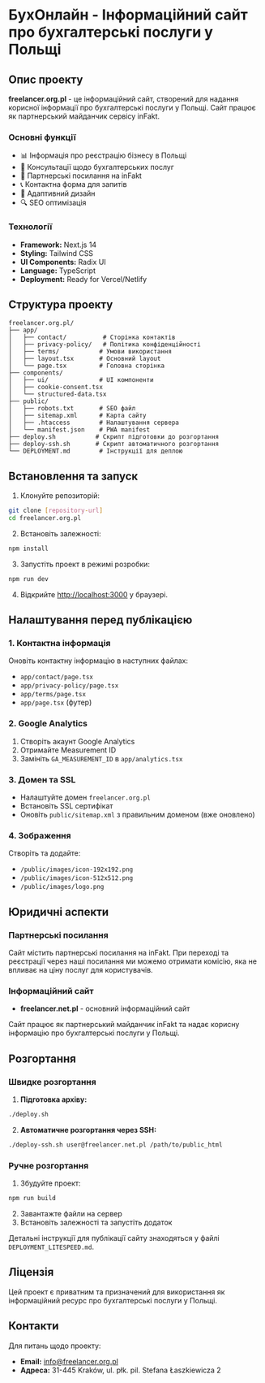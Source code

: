 # БухОнлайн - Інформаційний сайт про бухгалтерські послуги у Польщі

## Опис проекту

**freelancer.org.pl** - це інформаційний сайт, створений для надання корисної інформації про бухгалтерські послуги у Польщі. Сайт працює як партнерський майданчик сервісу inFakt.

### Основні функції

- 📊 Інформація про реєстрацію бізнесу в Польщі
- 💼 Консультації щодо бухгалтерських послуг
- 🔗 Партнерські посилання на inFakt
- 📞 Контактна форма для запитів
- 📱 Адаптивний дизайн
- 🔍 SEO оптимізація

### Технології

- **Framework:** Next.js 14
- **Styling:** Tailwind CSS
- **UI Components:** Radix UI
- **Language:** TypeScript
- **Deployment:** Ready for Vercel/Netlify

## Структура проекту

```
freelancer.org.pl/
├── app/
│   ├── contact/          # Сторінка контактів
│   ├── privacy-policy/   # Політика конфіденційності
│   ├── terms/           # Умови використання
│   ├── layout.tsx       # Основний layout
│   └── page.tsx         # Головна сторінка
├── components/
│   ├── ui/              # UI компоненти
│   ├── cookie-consent.tsx
│   └── structured-data.tsx
├── public/
│   ├── robots.txt       # SEO файл
│   ├── sitemap.xml      # Карта сайту
│   ├── .htaccess        # Налаштування сервера
│   └── manifest.json    # PWA manifest
├── deploy.sh           # Скрипт підготовки до розгортання
├── deploy-ssh.sh       # Скрипт автоматичного розгортання
└── DEPLOYMENT.md        # Інструкції для деплою
```

## Встановлення та запуск

1. Клонуйте репозиторій:
```bash
git clone [repository-url]
cd freelancer.org.pl
```

2. Встановіть залежності:
```bash
npm install
```

3. Запустіть проект в режимі розробки:
```bash
npm run dev
```

4. Відкрийте [http://localhost:3000](http://localhost:3000) у браузері.

## Налаштування перед публікацією

### 1. Контактна інформація
Оновіть контактну інформацію в наступних файлах:
- `app/contact/page.tsx`
- `app/privacy-policy/page.tsx`
- `app/terms/page.tsx`
- `app/page.tsx` (футер)

### 2. Google Analytics
1. Створіть акаунт Google Analytics
2. Отримайте Measurement ID
3. Замініть `GA_MEASUREMENT_ID` в `app/analytics.tsx`

### 3. Домен та SSL
- Налаштуйте домен `freelancer.org.pl`
- Встановіть SSL сертифікат
- Оновіть `public/sitemap.xml` з правильним доменом (вже оновлено)

### 4. Зображення
Створіть та додайте:
- `/public/images/icon-192x192.png`
- `/public/images/icon-512x512.png`
- `/public/images/logo.png`

## Юридичні аспекти

### Партнерські посилання
Сайт містить партнерські посилання на inFakt. При переході та реєстрації через наші посилання ми можемо отримати комісію, яка не впливає на ціну послуг для користувачів.

### Інформаційний сайт
- **freelancer.net.pl** - основний інформаційний сайт

Сайт працює як партнерський майданчик inFakt та надає корисну інформацію про бухгалтерські послуги у Польщі.

## Розгортання

### Швидке розгортання

1. **Підготовка архіву:**
```bash
./deploy.sh
```

2. **Автоматичне розгортання через SSH:**
```bash
./deploy-ssh.sh user@freelancer.net.pl /path/to/public_html
```

### Ручне розгортання

1. Збудуйте проект:
```bash
npm run build
```

2. Завантажте файли на сервер
3. Встановіть залежності та запустіть додаток

Детальні інструкції для публікації сайту знаходяться у файлі `DEPLOYMENT_LITESPEED.md`.

## Ліцензія

Цей проект є приватним та призначений для використання як інформаційний ресурс про бухгалтерські послуги у Польщі.

## Контакти

Для питань щодо проекту:
- **Email:** info@freelancer.org.pl
- **Адреса:** 31-445 Kraków, ul. płk. pil. Stefana Łaszkiewicza 2
